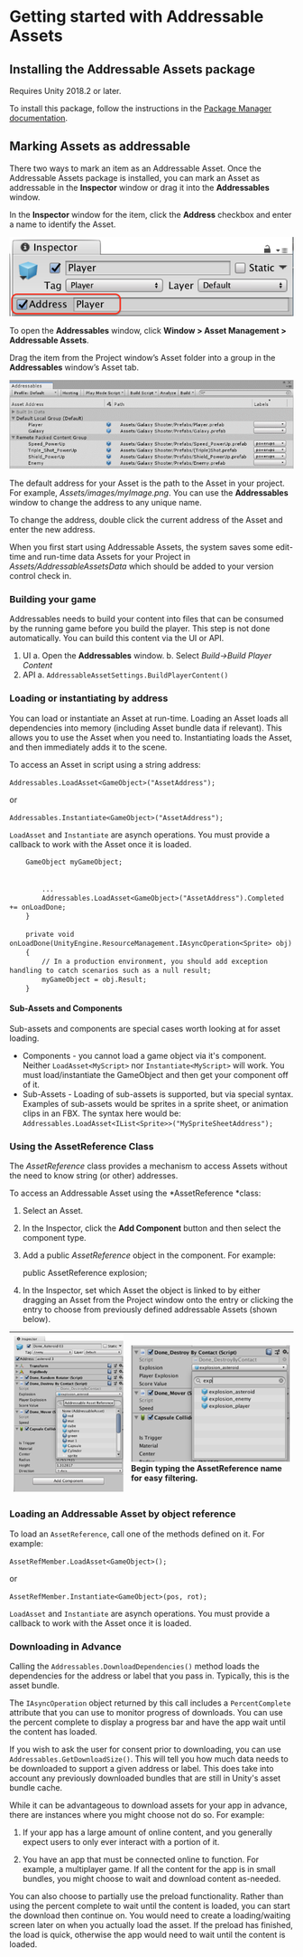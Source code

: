 # Getting started with Addressable Assets

## Installing the Addressable Assets package

Requires Unity 2018.2 or later.

To install this package, follow the instructions in the [Package Manager documentation](https://docs.unity3d.com/Packages/com.unity.package-manager-ui@1.7/manual/index.html).

## Marking Assets as addressable

There two ways to mark an item as an Addressable Asset. Once the Addressable Assets package is installed, you can mark an Asset as addressable in the __Inspector__ window or drag it into the __Addressables__ window.

In the __Inspector__ window for the item, click the __Address__ checkbox and enter a name to identify the Asset.

![](images/inspectorcheckbox.png)

To open the **Addressables** window, click __Window &gt; Asset Management &gt; Addressable Assets__.

Drag the item from the Project window’s Asset folder into a group in the __Addressables__ window’s Asset tab.

![](images/addressableswindow.png)

The default address for your Asset is the path to the Asset in your project. For example, *Assets/images/myImage.png*. You can use the **Addressables** window to change the address to any unique name.

To change the address, double click the current address of the Asset and enter the new address.

When you first start using Addressable Assets, the system saves some edit-time and run-time data Assets for your Project in *Assets/AddressableAssetsData* which should be added to your version control check in.

### Building your game
Addressables needs to build your content into files that can be consumed by the running game before you build the player.  This step is not done automatically.  You can build this content via the UI or API.
1. UI
a. Open the __Addressables__ window.
b. Select _Build->Build Player Content_
2. API
a. `AddressableAssetSettings.BuildPlayerContent()`

### Loading or instantiating by address

You can load or instantiate an Asset at run-time. Loading an Asset loads all dependencies into memory (including Asset bundle data if relevant). This allows you to use the Asset when you need to. Instantiating loads the Asset, and then immediately adds it to the scene.

To access an Asset in script using a string address:

`Addressables.LoadAsset<GameObject>("AssetAddress");`

or

`Addressables.Instantiate<GameObject>("AssetAddress");`

`LoadAsset` and `Instantiate` are asynch operations. You must provide a callback to work with the Asset once it is loaded. 

```
    GameObject myGameObject;
    
    
        ...
        Addressables.LoadAsset<GameObject>("AssetAddress").Completed += onLoadDone;
    }

    private void onLoadDone(UnityEngine.ResourceManagement.IAsyncOperation<Sprite> obj)
    {
        // In a production environment, you should add exception handling to catch scenarios such as a null result;
        myGameObject = obj.Result;
    }
```

#### Sub-Assets and Components
Sub-assets and components are special cases worth looking at for asset loading.  
* Components - you cannot load a game object via it's component.  Neither `LoadAsset<MyScript>` nor `Instantiate<MyScript>` will work.  You must load/instantiate the GameObject and then get your component off of it.
* Sub-Assets - Loading of sub-assets is supported, but via special syntax.  Examples of sub-assets would be sprites in a sprite sheet, or animation clips in an FBX. The syntax here would be: `Addressables.LoadAsset<IList<Sprite>>("MySpriteSheetAddress");`

### Using the AssetReference Class

The *AssetReference* class provides a mechanism to access Assets without the need to know string (or other) addresses.

To access an Addressable Asset using the *AssetReference *class:

1. Select an Asset.
2. In the Inspector, click the __Add Component__ button and then select the component type.
3. Add a public *AssetReference* object in the component.  For example:

    public AssetReference explosion;

4. In the Inspector, set which Asset the object is linked to by either dragging an Asset from the Project window onto the entry or clicking the entry to choose from previously defined addressable Assets (shown below).

| ![](images/Inspectorreferenceselection1.png) | ![](images/Inspectorreferenceselection2.png) <br/>Begin typing the AssetReference name for easy filtering.  |
|:---|:---|

### Loading an Addressable Asset by object reference

To load an `AssetReference`, call one of the methods defined on it. For example:

`AssetRefMember.LoadAsset<GameObject>();`

or

`AssetRefMember.Instantiate<GameObject>(pos, rot);`

`LoadAsset` and `Instantiate` are asynch operations. You must provide a callback to work with the Asset once it is loaded. 

### Downloading in Advance

Calling the `Addressables.DownloadDependencies()` method loads the dependencies for the address or label that you pass in. Typically, this is the asset bundle.

The `IAsyncOperation` object returned by this call includes a `PercentComplete` attribute that you can use to monitor progress of downloads. You can use the percent complete to display a progress bar and have the app wait until the content has loaded.

If you wish to ask the user for consent prior to downloading, you can use `Addressables.GetDownloadSize()`.  This will tell you how much data needs to be downloaded to support a given address or label.  This does take into account any previously downloaded bundles that are still in Unity's asset bundle cache.

While it can be advantageous to download assets for your app in advance, there are instances where you might choose not do so. For example:

1. If your app has a large amount of online content, and you generally expect users to only ever interact with a portion of it.

2. You have an app that must be connected online to function. For example, a multiplayer game. If all the content for the app is in small bundles, you might choose to wait and download content as-needed.

You can also choose to partially use the preload functionality. Rather than using the percent complete to wait until the content is loaded, you can start the download then continue on. You would need to create a loading/waiting screen later on when you actually load the asset. If the preload has finished, the load is quick, otherwise the app would need to wait until the content is loaded.
